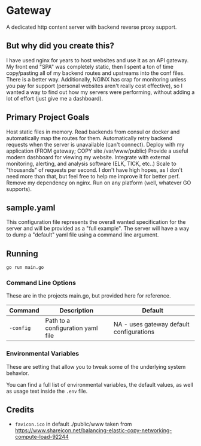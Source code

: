 Gateway
=======

A dedicated http content server with backend reverse proxy support.

## But why did you create this?

I have used nginx for years to host websites and use it as an API gateway. My front end "SPA" was completely static, then I spent a ton of time copy/pasting all of my backend routes and upstreams into the conf files. There is a better way. Additionally, NGINX has crap for monitoring unless you pay for support (personal websites aren't really cost effective), so I wanted a way to find out how my servers were performing, without adding a lot of effort (just give me a dashboard).

## Primary Project Goals

Host static files in memory.
Read backends from consul or docker and automatically map the routes for them.
Automatically retry backend requests when the server is unavailable (can't connect).
Deploy with my application (FROM gateway; COPY site /var/www/public)
Provide a useful modern dashboard for viewing my website.
Integrate with external monitoring, alerting, and analysis software (ELK, TICK, etc..)
Scale to "thousands" of requests per second. I don't have high hopes, as I don't need more than that, but feel free to help me improve it for better perf.
Remove my dependency on nginx.
Run on any platform (well, whatever GO supports).

## sample.yaml

This configuration file represents the overall wanted specification for the server and will be provided as a "full example". The server will have a way to dump a "default" yaml file 
using a command line argument.

## Running

```bash
go run main.go
```

### Command Line Options

These are in the projects main.go, but provided here for reference.

| Command | Description | Default |
|---------|-------------|---------|
|`-config`| Path to a configuration yaml file | NA - uses gateway default configurations |


### Environmental Variables

These are setting that allow you to tweak some of the underlying system behavior.

You can find a full list of environmental variables, the default values, as well as usage text inside the `.env` file.


## Credits

* `favicon.ico` in default ./public/www taken from https://www.shareicon.net/balancing-elastic-copy-networking-compute-load-92244

